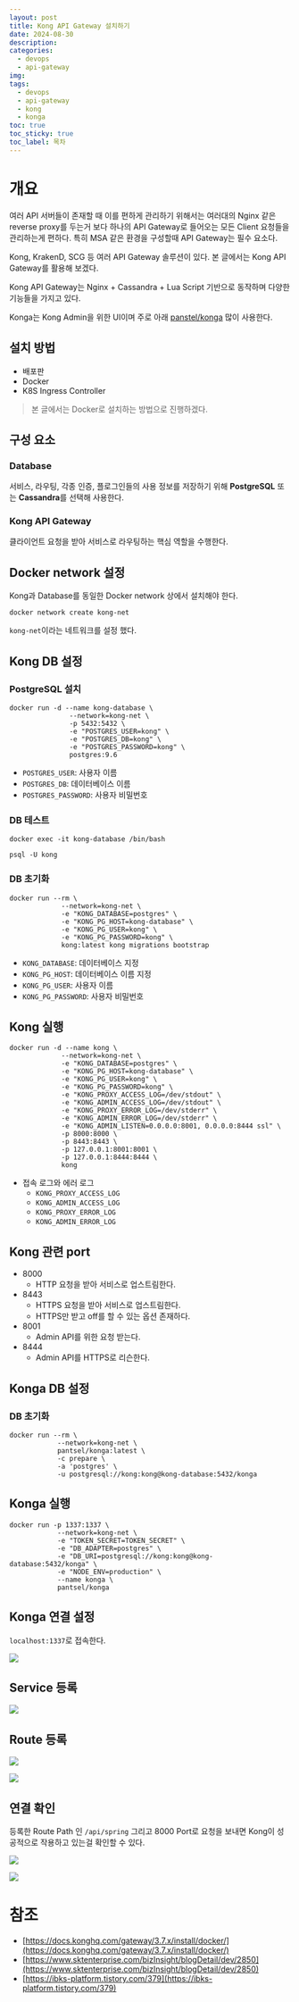 ```yaml
---
layout: post
title: Kong API Gateway 설치하기
date: 2024-08-30
description: 
categories:
  - devops
  - api-gateway
img: 
tags:
  - devops
  - api-gateway
  - kong
  - konga
toc: true
toc_sticky: true
toc_label: 목차
---
```

# 개요

여러 API 서버들이 존재할 때 이를 편하게 관리하기 위해서는 여러대의 Nginx 같은 reverse proxy를 두는거 보다 하나의 API Gateway로 들어오는 모든 Client 요청들을 관리하는게 편하다. 특히 MSA 같은 환경을 구성할때 API Gateway는 필수 요소다.

Kong, KrakenD, SCG 등 여러 API Gateway 솔루션이 있다. 본 글에서는 Kong API Gateway를 활용해 보겠다.

Kong API Gateway는 Nginx + Cassandra + Lua Script 기반으로 동작하며 다양한 기능들을 가지고 있다.

Konga는 Kong Admin을 위한 UI이며 주로 아래 [panstel/konga](https://github.com/pantsel/konga) 많이 사용한다.

## 설치 방법

- 배포판
- Docker
- K8S Ingress Controller

> 본 글에서는 Docker로 설치하는 방법으로 진행하겠다.

## 구성 요소

### Database

서비스, 라우팅, 각종 인증, 플로그인들의 사용 정보를 저장하기 위해 **PostgreSQL** 또는 **Cassandra**를 선택해 사용한다.

### Kong API Gateway

클라이언트 요청을 받아 서비스로 라우팅하는 핵심 역할을 수행한다.

## Docker network 설정

Kong과 Database를 동일한 Docker network 상에서 설치해야 한다.

```
docker network create kong-net
```

`kong-net`이라는 네트워크를 설정 했다.


## Kong DB 설정

### PostgreSQL 설치

```
docker run -d --name kong-database \
               --network=kong-net \
               -p 5432:5432 \
               -e "POSTGRES_USER=kong" \
               -e "POSTGRES_DB=kong" \
               -e "POSTGRES_PASSWORD=kong" \
               postgres:9.6
```

- `POSTGRES_USER`: 사용자 이름
- `POSTGRES_DB`: 데이터베이스 이름
- `POSTGRES_PASSWORD`: 사용자 비밀번호

### DB 테스트

```
docker exec -it kong-database /bin/bash
```

```
psql -U kong
```

### DB 초기화

```
docker run --rm \
		     --network=kong-net \
		     -e "KONG_DATABASE=postgres" \
		     -e "KONG_PG_HOST=kong-database" \
		     -e "KONG_PG_USER=kong" \
		     -e "KONG_PG_PASSWORD=kong" \
		     kong:latest kong migrations bootstrap
```

- `KONG_DATABASE`: 데이터베이스 지정
- `KONG_PG_HOST`: 데이터베이스 이름 지정
- `KONG_PG_USER`: 사용자 이름
- `KONG_PG_PASSWORD`: 사용자 비밀번호

## Kong 실행

```
docker run -d --name kong \
		     --network=kong-net \
		     -e "KONG_DATABASE=postgres" \
		     -e "KONG_PG_HOST=kong-database" \
		     -e "KONG_PG_USER=kong" \
		     -e "KONG_PG_PASSWORD=kong" \
		     -e "KONG_PROXY_ACCESS_LOG=/dev/stdout" \
		     -e "KONG_ADMIN_ACCESS_LOG=/dev/stdout" \
		     -e "KONG_PROXY_ERROR_LOG=/dev/stderr" \
		     -e "KONG_ADMIN_ERROR_LOG=/dev/stderr" \
		     -e "KONG_ADMIN_LISTEN=0.0.0.0:8001, 0.0.0.0:8444 ssl" \
		     -p 8000:8000 \
		     -p 8443:8443 \
		     -p 127.0.0.1:8001:8001 \
		     -p 127.0.0.1:8444:8444 \
		     kong
```

- 접속 로그와 에러 로그
	- `KONG_PROXY_ACCESS_LOG`
	- `KONG_ADMIN_ACCESS_LOG`
	- `KONG_PROXY_ERROR_LOG`
	- `KONG_ADMIN_ERROR_LOG`

## Kong 관련 port

- 8000
	- HTTP 요청을 받아 서비스로 업스트림한다.
- 8443
	- HTTPS 요청을 받아 서비스로 업스트림한다.
	- HTTPS만 받고 off를 할 수 있는 옵션 존재하다.
- 8001
	- Admin API를 위한 요청 받는다.
- 8444
	- Admin API를 HTTPS로 리슨한다.

## Konga DB 설정

### DB 초기화

```
docker run --rm \
			--network=kong-net \
			pantsel/konga:latest \
			-c prepare \
			-a 'postgres' \
			-u postgresql://kong:kong@kong-database:5432/konga
```

## Konga 실행

```
docker run -p 1337:1337 \
			--network=kong-net \
			-e "TOKEN_SECRET=TOKEN_SECRET" \
			-e "DB_ADAPTER=postgres" \
			-e "DB_URI=postgresql://kong:kong@kong-database:5432/konga" \
			-e "NODE_ENV=production" \
			--name konga \
			pantsel/konga
```

## Konga 연결 설정

`localhost:1337`로 접속한다.

![](../../assets/img/2024/08/30-1.png)

## Service 등록

![](../../assets/img/2024/08/30-2.png)

## Route 등록

![](../../assets/img/2024/08/30-3.png)

![](../../assets/img/2024/08/30-4.png)

## 연결 확인

등록한 Route Path 인 `/api/spring` 그리고 8000 Port로 요청을 보내면 Kong이 성공적으로 작용하고 있는걸 확인할 수 있다.

![](../../assets/img/2024/08/30-5.png)

![](../../assets/img/zzal/chimchakman-3.gif)

# 참조

- [https://docs.konghq.com/gateway/3.7.x/install/docker/](https://docs.konghq.com/gateway/3.7.x/install/docker/)
- [https://www.sktenterprise.com/bizInsight/blogDetail/dev/2850](https://www.sktenterprise.com/bizInsight/blogDetail/dev/2850)
- [https://ibks-platform.tistory.com/379](https://ibks-platform.tistory.com/379)